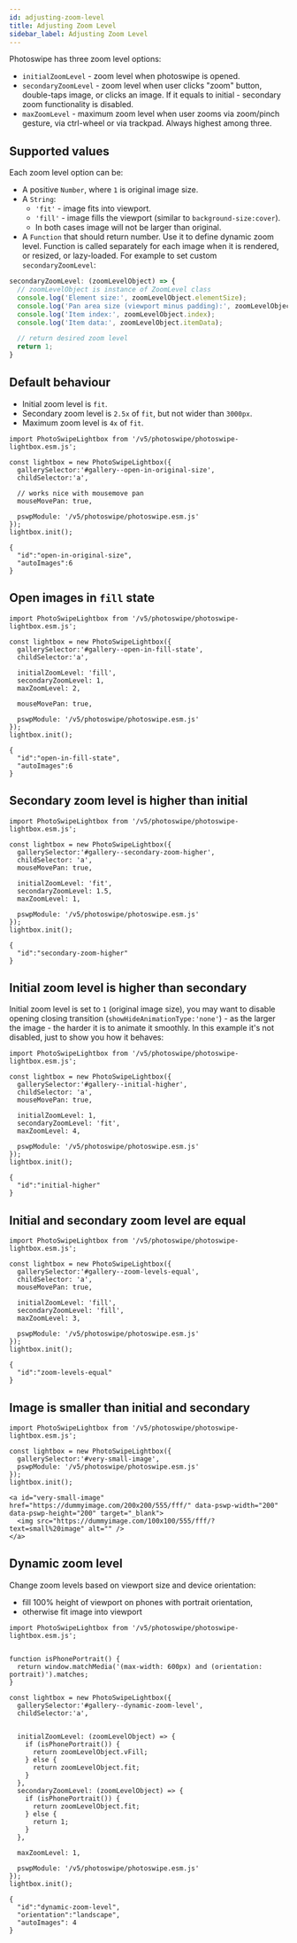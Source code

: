 ```yaml
---
id: adjusting-zoom-level
title: Adjusting Zoom Level
sidebar_label: Adjusting Zoom Level
---
```


Photoswipe has three zoom level options:

- `initialZoomLevel` - zoom level when photoswipe is opened.
- `secondaryZoomLevel` - zoom level when user clicks "zoom" button, double-taps image, or clicks an image. If it equals to initial - secondary zoom functionality is disabled.
- `maxZoomLevel` - maximum zoom level when user zooms via zoom/pinch gesture, via ctrl-wheel or via trackpad. Always highest among three.


## Supported values

Each zoom level option can be:

- A positive `Number`, where `1` is original image size.
- A `String`:
  - `'fit'` - image fits into viewport. 
  - `'fill'` - image fills the viewport (similar to `background-size:cover`).
  - In both cases image will not be larger than original.
- A `Function` that should return number. Use it to define dynamic zoom level. Function is called separately for each image when it is rendered, or resized, or lazy-loaded. For example to set custom `secondaryZoomLevel`:

```js
secondaryZoomLevel: (zoomLevelObject) => {
  // zoomLevelObject is instance of ZoomLevel class
  console.log('Element size:', zoomLevelObject.elementSize);
  console.log('Pan area size (viewport minus padding):', zoomLevelObject.panAreaSize);
  console.log('Item index:', zoomLevelObject.index);
  console.log('Item data:', zoomLevelObject.itemData);

  // return desired zoom level
  return 1;
}
```

## Default behaviour

- Initial zoom level is `fit`.
- Secondary zoom level is `2.5x` of `fit`, but not wider than `3000px`.
- Maximum zoom level is `4x` of `fit`.

<!-- PhotoSwipe example block START -->
<div class="pswp-example">

```pswp_example js
import PhotoSwipeLightbox from '/v5/photoswipe/photoswipe-lightbox.esm.js';

const lightbox = new PhotoSwipeLightbox({
  gallerySelector:'#gallery--open-in-original-size',
  childSelector:'a',

  // works nice with mousemove pan
  mouseMovePan: true,

  pswpModule: '/v5/photoswipe/photoswipe.esm.js'
});
lightbox.init();
```

```pswp_example gallery
{ 
  "id":"open-in-original-size",
  "autoImages":6
}
```

</div> 
<!-- PhotoSwipe example block END -->



## Open images in `fill` state

<!-- PhotoSwipe example block START -->
<div class="pswp-example">

```pswp_example js
import PhotoSwipeLightbox from '/v5/photoswipe/photoswipe-lightbox.esm.js';

const lightbox = new PhotoSwipeLightbox({
  gallerySelector:'#gallery--open-in-fill-state',
  childSelector:'a',

  initialZoomLevel: 'fill',
  secondaryZoomLevel: 1,
  maxZoomLevel: 2,

  mouseMovePan: true,

  pswpModule: '/v5/photoswipe/photoswipe.esm.js'
});
lightbox.init();
```

```pswp_example gallery
{ 
  "id":"open-in-fill-state",
  "autoImages":6
}
```

</div> 
<!-- PhotoSwipe example block END -->

## Secondary zoom level is higher than initial

<!-- PhotoSwipe example block START -->
<div class="pswp-example">

```pswp_example js
import PhotoSwipeLightbox from '/v5/photoswipe/photoswipe-lightbox.esm.js';

const lightbox = new PhotoSwipeLightbox({
  gallerySelector:'#gallery--secondary-zoom-higher',
  childSelector: 'a',
  mouseMovePan: true,

  initialZoomLevel: 'fit',
  secondaryZoomLevel: 1.5,
  maxZoomLevel: 1,

  pswpModule: '/v5/photoswipe/photoswipe.esm.js'
});
lightbox.init();
```

```pswp_example gallery
{ 
  "id":"secondary-zoom-higher"
}
```

</div> 
<!-- PhotoSwipe example block END -->

## Initial zoom level is higher than secondary

Initial zoom level is set to `1` (original image size), you may want to disable opening closing transition (`showHideAnimationType:'none'`) - as the larger the image - the harder it is to animate it smoothly. In this example it's not disabled, just to show you how it behaves:

<!-- PhotoSwipe example block START -->
<div class="pswp-example">

```pswp_example js
import PhotoSwipeLightbox from '/v5/photoswipe/photoswipe-lightbox.esm.js';

const lightbox = new PhotoSwipeLightbox({
  gallerySelector:'#gallery--initial-higher',
  childSelector: 'a',
  mouseMovePan: true,

  initialZoomLevel: 1,
  secondaryZoomLevel: 'fit',
  maxZoomLevel: 4,

  pswpModule: '/v5/photoswipe/photoswipe.esm.js'
});
lightbox.init();
```

```pswp_example gallery
{ 
  "id":"initial-higher"
}
```

</div> 
<!-- PhotoSwipe example block END -->

## Initial and secondary zoom level are equal

<!-- PhotoSwipe example block START -->
<div class="pswp-example">

```pswp_example js
import PhotoSwipeLightbox from '/v5/photoswipe/photoswipe-lightbox.esm.js';

const lightbox = new PhotoSwipeLightbox({
  gallerySelector:'#gallery--zoom-levels-equal',
  childSelector: 'a',
  mouseMovePan: true,

  initialZoomLevel: 'fill',
  secondaryZoomLevel: 'fill',
  maxZoomLevel: 3,

  pswpModule: '/v5/photoswipe/photoswipe.esm.js'
});
lightbox.init();
```

```pswp_example gallery
{ 
  "id":"zoom-levels-equal"
}
```

</div> 
<!-- PhotoSwipe example block END -->

## Image is smaller than initial and secondary

<!-- PhotoSwipe example block START -->
<div class="pswp-example">

```pswp_example js
import PhotoSwipeLightbox from '/v5/photoswipe/photoswipe-lightbox.esm.js';

const lightbox = new PhotoSwipeLightbox({
  gallerySelector:'#very-small-image',
  pswpModule: '/v5/photoswipe/photoswipe.esm.js'
});
lightbox.init();
```

```pswp_example html
<a id="very-small-image" href="https://dummyimage.com/200x200/555/fff/" data-pswp-width="200" data-pswp-height="200" target="_blank">
  <img src="https://dummyimage.com/100x100/555/fff/?text=small%20image" alt="" />
</a>
```

</div> 
<!-- PhotoSwipe example block END -->

## Dynamic zoom level

Change zoom levels based on viewport size and device orientation:

- fill 100% height of viewport on phones with portrait orientation,
- otherwise fit image into viewport

<!-- PhotoSwipe example block START -->
<div class="pswp-example">

```pswp_example js
import PhotoSwipeLightbox from '/v5/photoswipe/photoswipe-lightbox.esm.js';


function isPhonePortrait() {
  return window.matchMedia('(max-width: 600px) and (orientation: portrait)').matches;
}

const lightbox = new PhotoSwipeLightbox({
  gallerySelector:'#gallery--dynamic-zoom-level',
  childSelector:'a',
  

  initialZoomLevel: (zoomLevelObject) => {
    if (isPhonePortrait()) {
      return zoomLevelObject.vFill;
    } else {
      return zoomLevelObject.fit;
    }
  },
  secondaryZoomLevel: (zoomLevelObject) => {
    if (isPhonePortrait()) {
      return zoomLevelObject.fit;
    } else {
      return 1;
    }
  },

  maxZoomLevel: 1,

  pswpModule: '/v5/photoswipe/photoswipe.esm.js'
});
lightbox.init();
```

```pswp_example gallery
{ 
  "id":"dynamic-zoom-level",
  "orientation":"landscape",
  "autoImages": 4
}
```

</div> 
<!-- PhotoSwipe example block END -->